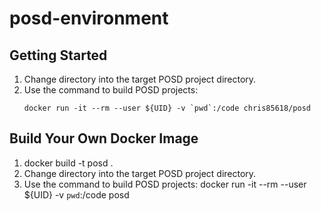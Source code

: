 # posd-environment

## Getting Started

1. Change directory into the target POSD project directory.
2. Use the command to build POSD projects:
   ```console
   docker run -it --rm --user ${UID} -v `pwd`:/code chris85618/posd
   ```

## Build Your Own Docker Image

1. docker build -t posd .
2. Change directory into the target POSD project directory.
3. Use the command to build POSD projects: docker run -it --rm --user ${UID} -v `pwd`:/code posd
